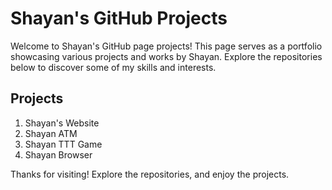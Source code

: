 # Shayan's GitHub Projects

Welcome to Shayan's GitHub page projects! This page serves as a portfolio showcasing various projects and works by Shayan. Explore the repositories below to discover some of my skills and interests.

## Projects
1. Shayan's Website
2. Shayan ATM
3. Shayan TTT Game
4. Shayan Browser

Thanks for visiting! Explore the repositories, and enjoy the projects.
